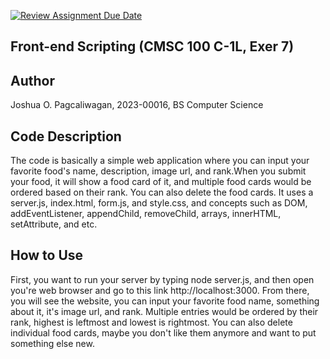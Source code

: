 [![Review Assignment Due Date](https://classroom.github.com/assets/deadline-readme-button-22041afd0340ce965d47ae6ef1cefeee28c7c493a6346c4f15d667ab976d596c.svg)](https://classroom.github.com/a/2TQWZuWI)
## Front-end Scripting (CMSC 100 C-1L, Exer 7)

## Author 
Joshua O. Pagcaliwagan, 2023-00016, BS Computer Science 

## Code Description
The code is basically a simple web application where you can input your favorite food's name, description, image url, and rank.When you submit your food, it will show a food card of it, and multiple food cards would be ordered based on their rank. You can also delete the food cards. It uses a server.js, index.html, form.js, and style.css, and concepts such as DOM, addEventListener, appendChild, removeChild, arrays, innerHTML, setAttribute, and etc.

## How to Use  
First, you want to run your server by typing node server.js, and then open you're web browser and go to this link http://localhost:3000. From there, you will see the website, you can input your favorite food name, something about it, it's image url, and rank. Multiple entries would be ordered by their rank, highest is leftmost and lowest is rightmost. You can also delete individual food cards, maybe you don't like them anymore and want to put something else new.
